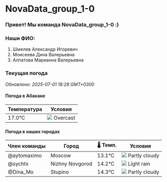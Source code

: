 # NovaData_group_1-0
### Привет! Мы команда NovaData_group_1-0 :)

### Наши ФИО:
1. Шмелев Александр Игоревич
2. Моисеева Дина Валерьевна
3. Алпатова Марианна Валерьевна

### Текущая погода
<!-- WEATHER:START -->
_Обновлено: 2025-07-01 18:28 GMT+0300_

#### Погода в Абакане

| Температура | Условия |
|-------------|----------|
| 17.0°C     | ![](https://cdn.weatherapi.com/weather/64x64/night/122.png) Overcast |

#### Погода в наших городах

| Член команды  | Город               | 🌡️ Темп.  | Условия          |
|---------------|---------------------|-----------|--------------------|
| @aytomaximo    | Moscow              |   13.1°C | ![](https://cdn.weatherapi.com/weather/64x64/day/116.png) Partly cloudy |
| @sychtx        | Nizhny Novgorod     |   14.2°C | ![](https://cdn.weatherapi.com/weather/64x64/day/296.png) Light rain   |
| @Dina_Mo       | Stupino             |   14.3°C | ![](https://cdn.weatherapi.com/weather/64x64/day/116.png) Partly cloudy |

<!-- WEATHER:END -->
